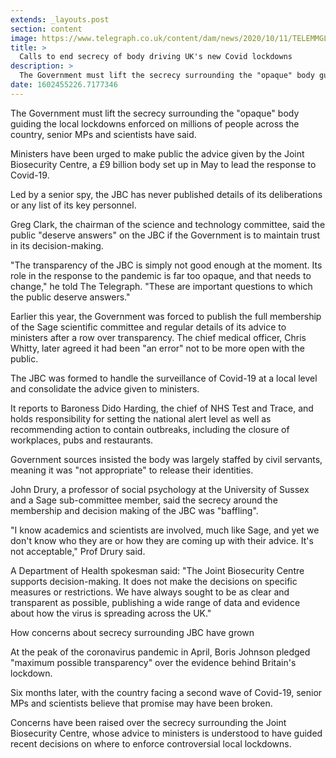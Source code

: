 ```yaml
--- 
extends: _layouts.post 
section: content 
image: https://www.telegraph.co.uk/content/dam/news/2020/10/11/TELEMMGLPICT000241370489_trans_NvBQzQNjv4BqwN21uLiyuwcexs1-BN-T7Hn7p3CqWi-sE5e3jdOrAOY.jpeg?impolicy=logo-overlay 
title: > 
  Calls to end secrecy of body driving UK's new Covid lockdowns 
description: > 
  The Government must lift the secrecy surrounding the "opaque" body guiding the local lockdowns enforced on millions of people across the country, senior MPs and scientists have said.Led by a senior spy, the JBC has never published details of its deliberations or any list of its key personnel.Government sources insisted the body was largely staffed by civil servants, meaning it was "not appropriate" to release their identities.How concerns about secrecy surrounding JBC have grownAt the peak of the coronavirus pandemic in April, Boris Johnson pledged "maximum possible transparency" over the evidence behind Britain's lockdown.Concerns have been raised over the secrecy surrounding the Joint Biosecurity Centre, whose advice to ministers is understood to have guided recent decisions on where to enforce controversial local lockdowns. 
date: 1602455226.7177346 
--- 
```

The Government must lift the secrecy surrounding the "opaque" body guiding the local lockdowns enforced on millions of people across the country, senior MPs and scientists have said.

Ministers have been urged to make public the advice given by the Joint Biosecurity Centre, a £9 billion body set up in May to lead the response to Covid-19.

Led by a senior spy, the JBC has never published details of its deliberations or any list of its key personnel.

Greg Clark, the chairman of the science and technology committee, said the public "deserve answers" on the JBC if the Government is to maintain trust in its decision-making.

"The transparency of the JBC is simply not good enough at the moment. Its role in the response to the pandemic is far too opaque, and that needs to change," he told The Telegraph. "These are important questions to which the public deserve answers."

Earlier this year, the Government was forced to publish the full membership of the Sage scientific committee and regular details of its advice to ministers after a row over transparency. The chief medical officer, Chris Whitty, later agreed it had been "an error" not to be more open with the public.

The JBC was formed to handle the surveillance of Covid-19 at a local level and consolidate the advice given to ministers.

It reports to Baroness Dido Harding, the chief of NHS Test and Trace, and holds responsibility for setting the national alert level as well as recommending action to contain outbreaks, including the closure of workplaces, pubs and restaurants.

Government sources insisted the body was largely staffed by civil servants, meaning it was "not appropriate" to release their identities.

John Drury, a professor of social psychology at the University of Sussex and a Sage sub-committee member, said the secrecy around the membership and decision making of the JBC was "baffling".

"I know academics and scientists are involved, much like Sage, and yet we don't know who they are or how they are coming up with their advice. It's not acceptable," Prof Drury said.

A Department of Health spokesman said: "The Joint Biosecurity Centre supports decision-making. It does not make the decisions on specific measures or restrictions. We have always sought to be as clear and transparent as possible, publishing a wide range of data and evidence about how the virus is spreading across the UK."

How concerns about secrecy surrounding JBC have grown

At the peak of the coronavirus pandemic in April, Boris Johnson pledged "maximum possible transparency" over the evidence behind Britain's lockdown.

Six months later, with the country facing a second wave of Covid-19, senior MPs and scientists believe that promise may have been broken.

Concerns have been raised over the secrecy surrounding the Joint Biosecurity Centre, whose advice to ministers is understood to have guided recent decisions on where to enforce controversial local lockdowns.